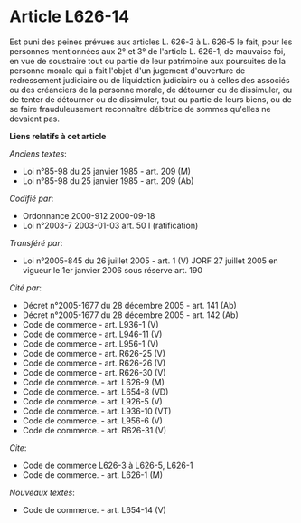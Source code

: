 # Article L626-14

Est puni des peines prévues aux articles L. 626-3 à L. 626-5 le fait, pour les personnes mentionnées aux 2° et 3° de
l'article L. 626-1, de mauvaise foi, en vue de soustraire tout ou partie de leur patrimoine aux poursuites de la personne
morale qui a fait l'objet d'un jugement d'ouverture de redressement judiciaire ou de liquidation judiciaire ou à celles des
associés ou des créanciers de la personne morale, de détourner ou de dissimuler, ou de tenter de détourner ou de dissimuler,
tout ou partie de leurs biens, ou de se faire frauduleusement reconnaître débitrice de sommes qu'elles ne devaient pas.

**Liens relatifs à cet article**

_Anciens textes_:

  - Loi n°85-98 du 25 janvier 1985 - art. 209 (M)
  - Loi n°85-98 du 25 janvier 1985 - art. 209 (Ab)

_Codifié par_:

  - Ordonnance 2000-912 2000-09-18
  - Loi n°2003-7 2003-01-03 art. 50 I (ratification)

_Transféré par_:

  - Loi n°2005-845 du 26 juillet 2005 - art. 1 (V) JORF 27 juillet 2005 en vigueur le 1er janvier 2006 sous réserve art. 190

_Cité par_:

  - Décret n°2005-1677 du 28 décembre 2005 - art. 141 (Ab)
  - Décret n°2005-1677 du 28 décembre 2005 - art. 142 (Ab)
  - Code de commerce - art. L936-1 (V)
  - Code de commerce - art. L946-11 (V)
  - Code de commerce - art. L956-1 (V)
  - Code de commerce - art. R626-25 (V)
  - Code de commerce - art. R626-26 (V)
  - Code de commerce - art. R626-30 (V)
  - Code de commerce. - art. L626-9 (M)
  - Code de commerce. - art. L654-8 (VD)
  - Code de commerce. - art. L926-5 (V)
  - Code de commerce. - art. L936-10 (VT)
  - Code de commerce. - art. L956-6 (V)
  - Code de commerce. - art. R626-31 (V)

_Cite_:

  - Code de commerce L626-3 à L626-5, L626-1
  - Code de commerce. - art. L626-1 (M)

_Nouveaux textes_:

  - Code de commerce. - art. L654-14 (V)
